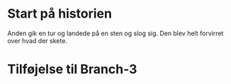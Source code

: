 # Start på historien
Anden gik en tur og landede på en sten og slog sig. 
Den blev helt forvirret over hvad der skete.

# Tilføjelse til Branch-3